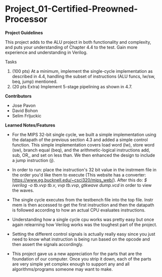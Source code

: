 # Project_01-Certified-Preowned-Processor

**Project Guidelines**

This project adds to the ALU project in both functionality and complexity, and puts your understanding of Chapter 4.4 to the test. Gain more experience and understanding in Verilog.

Tasks

  1. (100 pts) At a minimum, implement the single-cycle implementation as described in 4.4, handling the subset of instructions (ALU funcs, lw/sw, beq, jump) mentioned.
  2. (20 pts Extra) Implement 5-stage pipelining as shown in 4.7.



**Contributors**

  * Jose Pavon
  * David Bohon
  * Selim Frljuckic
  
  
  
**Learned Notes/Features**
  
* For the MIPS 32-bit single cycle, we built a simple implementation using the datapath of the previous section 4.3 and added a simple control function. This simple implementation covers load word (lw), store word (sw), branch equal (beq), and the arithmetic-logical instructions add, sub, OR,, and set on less than. We then enhanced the design to include a jump instruction (j). 

* In order to run: place the instruction's 32 bit value in the instrmem file in the order you'd like them to execute (This website has a converter: https://www.eg.bucknell.edu/~csci320/mips_web/). After this do: _$ iverilog -o tb.vvp tb.v_, _vvp tb.vvp_, _gtkwave dump.vcd_ in order to view the waves.

* The single cycle executes from the testbench file into the top file. Instr mem is then accessed to get the first instruction and then the datapath is followed according to how an actual CPU evaluates instructions. 

* Understanding how a single cycle cpu works was pretty easy but once again relearning how Verilog works was the toughest part of the project.

* Setting the different control signals is actually really easy since you just need to know what instruction is being run based on the opcode and then assert the signals accordingly. 

* This project gave us a new appreciation for the parts that are the foundation of our computer. Once you strip it down, each of the parts are very simple yet complex enough to support any and all algorithms/programs someone may want to make.
